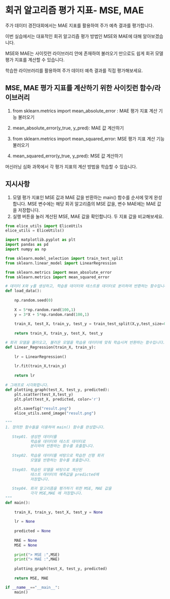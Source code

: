 # 회귀 알고리즘 평가 지표- MSE, MAE
주가 데이터 경진대회에서는 MAE 지표를 활용하여 주가 예측 결과를 평가합니다.

이번 실습에서는 대표적인 회귀 알고리즘 평가 방법인 MSE와 MAE에 대해 알아보겠습니다.

MSE와 MAE는 사이킷런 라이브러리 안에 존재하여 불러오기 만으로도 쉽게 회귀 모델 평가 지표를 계산할 수 있습니다.

학습한 라이브러리를 활용하여 주가 데이터 예측 결과를 직접 평가해보세요.

## MSE, MAE 평가 지표를 계산하기 위한 사이킷런 함수/라이브러리

1. from sklearn.metrics import mean_absolute_error : MAE 평가 지표 계산 기능 불러오기

2. mean_absolute_error(y_true, y_pred): MAE 값 계산하기

3. from sklearn.metrics import mean_squared_error: MSE 평가 지표 계산 기능 불러오기

4. mean_squared_error(y_true, y_pred): MSE 값 계산하기

머신러닝 심화 과목에서 각 평가 지표의 계산 방법을 학습할 수 있습니다.

## 지시사항
1. 모델 평가 지표인 MSE 값과 MAE 값을 반환하는 main() 함수를 순서에 맞게 완성합니다.
MSE 변수에는 해당 회귀 알고리즘의 MSE 값을, 변수 MAE에는 MAE 값을 저장합니다.
2. 실행 버튼을 눌러 계산된 MSE, MAE 값을 확인합니다.
두 지표 값을 비교해보세요.

```python
from elice_utils import EliceUtils
elice_utils = EliceUtils()

import matplotlib.pyplot as plt
import pandas as pd
import numpy as np

from sklearn.model_selection import train_test_split
from sklearn.linear_model import LinearRegression

from sklearn.metrics import mean_absolute_error
from sklearn.metrics import mean_squared_error

# 데이터 X와 y를 생성하고, 학습용 데이터와 테스트용 데이터로 분리하여 반환하는 함수입니다.
def load_data():
    
    np.random.seed(0)
    
    X = 5*np.random.rand(100,1)
    y = 3*X + 5*np.random.rand(100,1)
    
    train_X, test_X, train_y, test_y = train_test_split(X,y,test_size=0.3, random_state=0)
    
    return train_X, train_y, test_X, test_y

# 회귀 모델을 불러오고, 불러온 모델을 학습용 데이터에 맞춰 학습시켜 반환하는 함수입니다.
def Linear_Regression(train_X, train_y):
    
    lr = LinearRegression()
    
    lr.fit(train_X,train_y)
    
    return lr
    
# 그래프로 시각화합니다.
def plotting_graph(test_X, test_y, predicted):
    plt.scatter(test_X,test_y)
    plt.plot(test_X, predicted, color='r')
    
    plt.savefig("result.png")
    elice_utils.send_image("result.png")

"""
1. 정의한 함수들을 이용하여 main() 함수를 완성합니다.
   
   Step01. 생성한 데이터를 
           학습용 데이터와 테스트 데이터로 
           분리하여 반환하는 함수를 호출합니다.
           
   Step02. 학습용 데이터를 바탕으로 학습한 선형 회귀
           모델을 반환하는 함수를 호출합니다.
          
   Step03. 학습된 모델을 바탕으로 계산된 
           테스트 데이터의 예측값을 predicted에
           저장합니다.
           
   Step04. 회귀 알고리즘을 평가하기 위한 MSE, MAE 값을 
           각각 MSE,MAE 에 저장합니다.
"""
def main():
    
    train_X, train_y, test_X, test_y = None
    
    lr = None
    
    predicted = None
    
    MAE = None
    MSE = None
    
    print("> MSE :",MSE)
    print("> MAE :",MAE)
    
    plotting_graph(test_X, test_y, predicted)
    
    return MSE, MAE

if __name__=="__main__":
    main()
```
